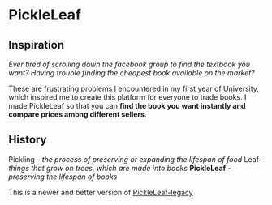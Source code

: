 # PickleLeaf

## Inspiration
_Ever tired of scrolling down the facebook group to find the textbook you want?_
_Having trouble finding the cheapest book available on the market?_

These are frustrating problems I encountered in my first year of University, which inspired me to create this platform for everyone to trade books. I made PickleLeaf so that you can **find the book you want instantly and compare prices among different sellers**.

## History
Pickling - _the process of preserving or expanding the lifespan of food_
Leaf - _things that grow on trees, which are made into books_
**PickleLeaf** - _preserving the lifespan of books_

This is a newer and better version of [PickleLeaf-legacy](https://github.com/gzcharleszhang/PickleLeaf-legacy)